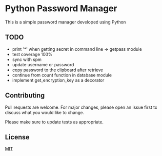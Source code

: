 # Python Password Manager
This is a simple password manager developed using Python

## TODO
* print '*' when getting secret in command line -> getpass module
* test coverage 100%
* sync with spm
* update username or password
* copy password to the clipboard after retrieve
* continue from count function in database module
* implement get_encryption_key as a decorator

## Contributing

Pull requests are welcome. For major changes, please open an issue first
to discuss what you would like to change.

Please make sure to update tests as appropriate.

## License

[MIT](https://choosealicense.com/licenses/mit/)
